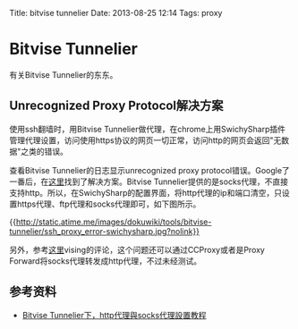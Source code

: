 Title: bitvise tunnelier
Date: 2013-08-25 12:14
Tags: proxy

# Bitvise Tunnelier

有关Bitvise Tunnelier的东东。

## Unrecognized Proxy Protocol解决方案

使用ssh翻墙时，用Bitvise Tunnelier做代理，在chrome上用SwichySharp插件管理代理设置，访问使用https协议的网页一切正常，访问http的网页会返回"无数据"之类的错误。

查看Bitvise Tunnelier的日志显示unrecognized proxy protocol错误。Google了一番后，在[这里](http://0618.us/bitvise-tunnelier-under-http-proxy-with-socks-proxy-settings-tutorial/)找到了解决方案。Bitvise Tunnelier提供的是socks代理，不直接支持http。所以，在SwichySharp的配置界面，将http代理的ip和端口清空，只设置https代理、ftp代理和socks代理即可，如下图所示。

{{http://static.atime.me/images/dokuwiki/tools/bitvise-tunnelier/ssh_proxy_error-swichysharp.jpg?nolink}}

另外，参考[这里](http://www.appinn.com/bitvise-tunnelier/)vising的评论，这个问题还可以通过CCProxy或者是Proxy Forward将socks代理转发成http代理，不过未经测试。
## 参考资料

*  [Bitvise Tunnelier下，http代理與socks代理設置教程](http://0618.us/bitvise-tunnelier-under-http-proxy-with-socks-proxy-settings-tutorial/)

